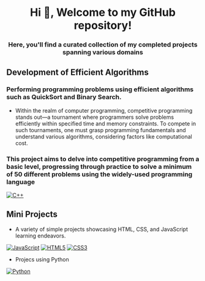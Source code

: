 <h1 align="center">Hi 👋, Welcome to my GitHub repository! </h1>
<h3 align="center">Here, you'll find a curated collection of my completed projects spanning various domains</h3>


## Development of Efficient Algorithms

### Performing programming problems using efficient algorithms such as QuickSort and Binary Search.

- Within the realm of computer programming, competitive programming stands out—a tournament where programmers solve problems efficiently within specified time and memory constraints. To compete in such tournaments, one must grasp programming fundamentals and understand various algorithms, considering factors like computational cost. 

<h3>
  This project aims to delve into competitive programming from a basic level, progressing through practice to solve a minimum of 50 different problems using the widely-used programming language
</h3>

[![C++](https://img.shields.io/badge/C++-1575F9?style=for-the-badge&logo=Cplusplus&logoColor=white&labelColor=101010)]()

## Mini Projects

- A variety of simple projects showcasing HTML, CSS, and JavaScript learning endeavors.

[![JavaScript](https://img.shields.io/badge/JavaScript-F7DF1E?style=for-the-badge&logo=javascript&logoColor=white&labelColor=101010)]()
[![HTML5](https://img.shields.io/badge/HTML5-999999?style=for-the-badge&logo=HTML5&logoColor=white&labelColor=101010)]()
[![CSS3](https://img.shields.io/badge/CSS3-FA7343?style=for-the-badge&logo=CSS3&logoColor=white&labelColor=101010)]()

- Projecs using Python

[![Python](https://img.shields.io/badge/Python-333CFF?style=for-the-badge&logo=python&logoColor=white&labelColor=101010)]()
